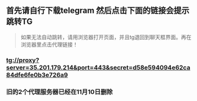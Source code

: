 ## 首先请自行下载telegram 然后点击下面的链接会提示跳转TG
>如果无法自动跳转，请用浏览器打开页面，并且tg退回到聊天框界面。再在浏览器里点击代理链接！

### [tg://proxy?server=35.201.179.214&port=443&secret=d58e594094e62ca84dfe6fe0b3e726a9](tg://proxy?server=35.201.179.214&port=443&secret=d58e594094e62ca84dfe6fe0b3e726a9)

### 旧的2个代理服务器已经在11月10日删除

